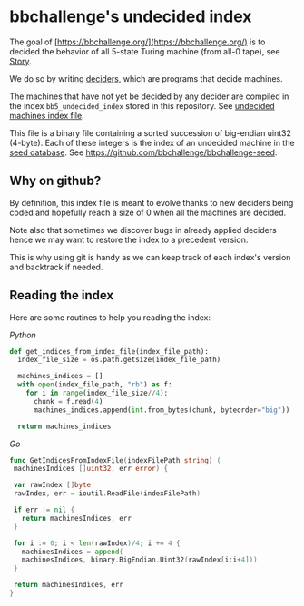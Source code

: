 # bbchallenge's undecided index

The goal of [https://bbchallenge.org/](https://bbchallenge.org/) is to decided the behavior of all 5-state Turing machine (from all-0 tape), see [Story](https://bbchallenge.org/story).

We do so by writing [deciders](https://bbchallenge.org/method#deciders), which are programs that decide machines.

The machines that have not yet be decided by any decider are compiled in the index `bb5_undecided_index` stored in this repository. See [undecided machines index file](https://bbchallenge.org/method#undecided-machines-index-file).

This file is a binary file containing a sorted succession of big-endian uint32 (4-byte). Each of these integers is the index of an undecided machine in the [seed database](https://bbchallenge.org/method#seed-database). See https://github.com/bbchallenge/bbchallenge-seed. 

## Why on github?

By definition, this index file is meant to evolve thanks to new deciders being coded and hopefully reach a size of 0 when all the machines are decided.

Note also that sometimes we discover bugs in already applied deciders hence we may want to restore the index to a precedent version.

This is why using git is handy as we can keep track of each index's version and backtrack if needed.

## Reading the index

Here are some routines to help you reading the index:

*Python*
```Python
def get_indices_from_index_file(index_file_path):
  index_file_size = os.path.getsize(index_file_path)

  machines_indices = []
  with open(index_file_path, "rb") as f:
    for i in range(index_file_size//4):
      chunk = f.read(4)
      machines_indices.append(int.from_bytes(chunk, byteorder="big"))

  return machines_indices
 ```
 
 *Go*
 ```go
 func GetIndicesFromIndexFile(indexFilePath string) (
  machinesIndices []uint32, err error) {

  var rawIndex []byte
  rawIndex, err = ioutil.ReadFile(indexFilePath)

  if err != nil {
    return machinesIndices, err
  }

  for i := 0; i < len(rawIndex)/4; i += 4 {
    machinesIndices = append(
    machinesIndices, binary.BigEndian.Uint32(rawIndex[i:i+4]))
  }

  return machinesIndices, err
}
```
